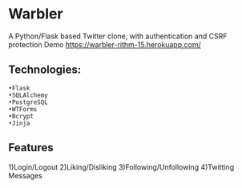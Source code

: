 # Warbler
A Python/Flask based Twitter clone, with authentication and CSRF protection
Demo https://warbler-rithm-15.herokuapp.com/

  ## Technologies:
    •Flask
    •SQLAlchemy
    •PostgreSQL
    •WTForms
    •Bcrypt
    •Jinja
    
 ## Features
  1)Login/Logout
  2)Liking/Disliking
  3)Following/Unfollowing
  4)Twitting Messages

